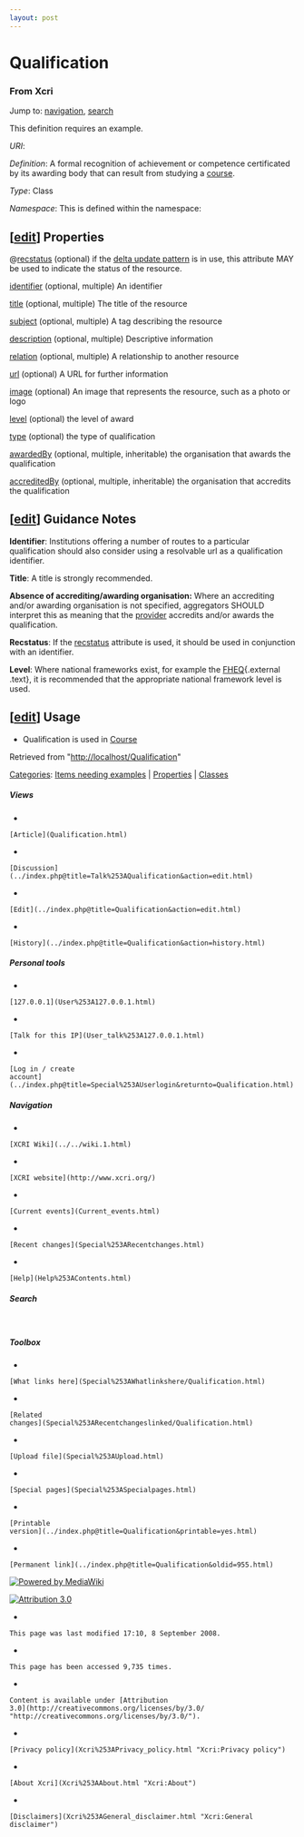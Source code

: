 ```yaml
---
layout: post
---
```


<script>
  (function(i,s,o,g,r,a,m){i['GoogleAnalyticsObject']=r;i[r]=i[r]||function(){
  (i[r].q=i[r].q||[]).push(arguments)},i[r].l=1*new Date();a=s.createElement(o),
  m=s.getElementsByTagName(o)[0];a.async=1;a.src=g;m.parentNode.insertBefore(a,m)
  })(window,document,'script','https://www.google-analytics.com/analytics.js','ga');

  ga('create', 'UA-73710929-3', 'auto');
  ga('send', 'pageview');

</script>







Qualification 
=============













### From Xcri 







Jump to: [navigation](Qualification.html#column-one),
[search](Qualification.html#searchInput)





This definition requires an example.



*URI*: 

*Definition*: A formal recognition of achievement or competence
certificated by its awarding body that can result from studying a
[course](Course.html "Course").

*Type*: Class

*Namespace*: This is defined within the namespace:



\[[edit](../index.php@title=Qualification&action=edit&section=1.html "Edit section: Properties")\] Properties
-------------------------------------------------------------------------------------------------------------------------------------------------------------------------------

@[recstatus](Recstatus.html "Recstatus") (optional) if the [delta update
pattern](Delta_update_pattern.html "Delta update pattern") is in use,
this attribute MAY be used to indicate the status of the resource.

[identifier](Identifier.html "Identifier") (optional, multiple) An
identifier

[title](Title.html "Title") (optional, multiple) The title of the
resource

[subject](Subject.html "Subject") (optional, multiple) A tag describing
the resource

[description](Description.html "Description") (optional, multiple)
Descriptive information

[relation](Relation.html "Relation") (optional, multiple) A relationship
to another resource

[url](Url.html "Url") (optional) A URL for further information

[image](Image.html "Image") (optional) An image that represents the
resource, such as a photo or logo

[level](Level.html "Level") (optional) the level of award

[type](Type.html "Type") (optional) the type of qualification

[awardedBy](AwardedBy.html "AwardedBy") (optional, multiple,
inheritable) the organisation that awards the qualification

[accreditedBy](AccreditedBy.html "AccreditedBy") (optional, multiple,
inheritable) the organisation that accredits the qualification


\[[edit](../index.php@title=Qualification&action=edit&section=2.html "Edit section: Guidance Notes")\] Guidance Notes
---------------------------------------------------------------------------------------------------------------------------------------------------------------------------------------

**Identifier**: Institutions offering a number of routes to a particular
qualification should also consider using a resolvable url as a
qualification identifier.

**Title**: A title is strongly recommended.

**Absence of accrediting/awarding organisation:** Where an accrediting
and/or awarding organisation is not specified, aggregators SHOULD
interpret this as meaning that the [provider](Provider.html "Provider")
accredits and/or awards the qualification.

**Recstatus**: If the [recstatus](Recstatus.html "Recstatus") attribute
is used, it should be used in conjunction with an identifier.

**Level**: Where national frameworks exist, for example the
[FHEQ](http://www.qaa.ac.uk/academicinfrastructure/fheq/EWNI/default.asp "http://www.qaa.ac.uk/academicinfrastructure/fheq/EWNI/default.asp"){.external
.text}, it is recommended that the appropriate national framework level
is used.


\[[edit](../index.php@title=Qualification&action=edit&section=3.html "Edit section: Usage")\] Usage
---------------------------------------------------------------------------------------------------------------------------------------------------------------------

-   Qualification is used in [Course](Course.html "Course")



Retrieved from
"[http://localhost/Qualification](Qualification.html)"





[Categories](Special%253ACategories.html "Special:Categories"): [Items needing
examples](Category%253AItems_needing_examples.html "Category:Items needing examples")
| [Properties](Category%253AProperties.html "Category:Properties")
| [Classes](Category%253AClasses.html "Category:Classes")

















##### Views



-   

    

    [Article](Qualification.html)
-   

    

    [Discussion](../index.php@title=Talk%253AQualification&action=edit.html)
-   

    

    [Edit](../index.php@title=Qualification&action=edit.html)
-   

    

    [History](../index.php@title=Qualification&action=history.html)







##### Personal tools



-   

    

    [127.0.0.1](User%253A127.0.0.1.html)
-   

    

    [Talk for this IP](User_talk%253A127.0.0.1.html)
-   

    

    [Log in / create
    account](../index.php@title=Special%253AUserlogin&returnto=Qualification.html)











[](../../wiki.1.html "XCRI Wiki")





##### Navigation



-   

    

    [XCRI Wiki](../../wiki.1.html)
-   

    

    [XCRI website](http://www.xcri.org/)
-   

    

    [Current events](Current_events.html)
-   

    

    [Recent changes](Special%253ARecentchanges.html)
-   

    

    [Help](Help%253AContents.html)







##### Search





 









##### Toolbox



-   

    

    [What links here](Special%253AWhatlinkshere/Qualification.html)
-   

    

    [Related
    changes](Special%253ARecentchangeslinked/Qualification.html)
-   

    

    [Upload file](Special%253AUpload.html)
-   

    

    [Special pages](Special%253ASpecialpages.html)
-   

    

    [Printable
    version](../index.php@title=Qualification&printable=yes.html)
-   

    

    [Permanent link](../index.php@title=Qualification&oldid=955.html)















[![Powered by
MediaWiki](../skins/common/images/poweredby_mediawiki_88x31.png)](http://www.mediawiki.org/)





[![Attribution 3.0
](http://i.creativecommons.org/l/by/3.0/88x31.png)](http://creativecommons.org/licenses/by/3.0/)



-   

    

    This page was last modified 17:10, 8 September 2008.
-   

    

    This page has been accessed 9,735 times.
-   

    

    Content is available under [Attribution
    3.0](http://creativecommons.org/licenses/by/3.0/ "http://creativecommons.org/licenses/by/3.0/").
-   

    

    [Privacy policy](Xcri%253APrivacy_policy.html "Xcri:Privacy policy")
-   

    

    [About Xcri](Xcri%253AAbout.html "Xcri:About")
-   

    

    [Disclaimers](Xcri%253AGeneral_disclaimer.html "Xcri:General disclaimer")




